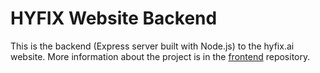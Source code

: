 # HYFIX Website Backend

This is the backend (Express server built with Node.js) to the hyfix.ai website. More information about the project is in the [frontend](https://github.com/MicaHorton/hyfix.ai/tree/dev) repository.
